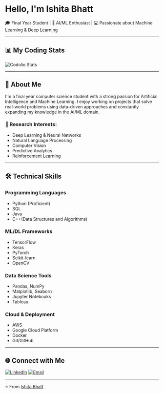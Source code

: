 # Hello, I'm Ishita Bhatt 

🎓 Final Year Student | 🤖 AI/ML Enthusiast | 💻 Passionate about Machine Learning & Deep Learning

---

## 📊 My Coding Stats

![Codolio Stats](https://codolio-api.herokuapp.com/api/stats?username=ishitabhatt07&show=streak,commits,repositories,contributions&theme=dark)

---

## 🚀 About Me

I'm a final year computer science student with a strong passion for Artificial Intelligence and Machine Learning. I enjoy working on projects that solve real-world problems using data-driven approaches and constantly expanding my knowledge in the AI/ML domain.

### 🔬 Research Interests:
- Deep Learning & Neural Networks
- Natural Language Processing
- Computer Vision
- Predictive Analytics
- Reinforcement Learning

---

## 🛠️ Technical Skills

### Programming Languages
- Python (Proficient)
- SQL
- Java
- C++(Data Structures and Algorithms)

### ML/DL Frameworks
- TensorFlow
- Keras
- PyTorch
- Scikit-learn
- OpenCV

### Data Science Tools
- Pandas, NumPy
- Matplotlib, Seaborn
- Jupyter Notebooks
- Tableau

### Cloud & Deployment
- AWS
- Google Cloud Platform
- Docker
- Git/GitHub

---

## 🌐 Connect with Me

[![LinkedIn](https://img.shields.io/badge/LinkedIn-Ishita_Bhatt-blue?style=flat&logo=linkedin)](https://linkedin.com/in/ishitabhatt07)
[![Email](https://img.shields.io/badge/Email-ishita.bhatt@example.com-red?style=flat&logo=gmail)](mailto:ishitabhattoffice@gmail.com)

---


⭐️ From [Ishita Bhatt](https://github.com/ishitabhatt07)


